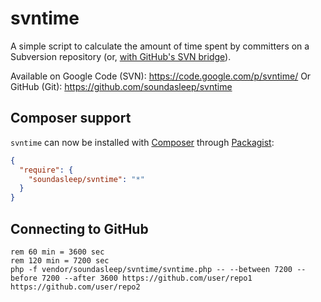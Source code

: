 svntime
=======

A simple script to calculate the amount of time spent by committers on a Subversion repository (or, [with GitHub's SVN bridge](https://help.github.com/articles/support-for-subversion-clients/)).

Available on Google Code (SVN): https://code.google.com/p/svntime/
Or GitHub (Git): https://github.com/soundasleep/svntime

## Composer support

`svntime` can now be installed with [Composer](https://getcomposer.org/) through [Packagist](https://packagist.org/packages/soundasleep/svntime):

```json
{
  "require": {
    "soundasleep/svntime": "*"
  }
}
```

## Connecting to GitHub

```shell
rem 60 min = 3600 sec
rem 120 min = 7200 sec
php -f vendor/soundasleep/svntime/svntime.php -- --between 7200 --before 7200 --after 3600 https://github.com/user/repo1 https://github.com/user/repo2
```
